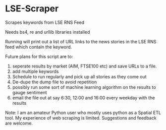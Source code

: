 # LSE-Scraper
Scrapes keywords from LSE RNS Feed

Needs bs4, re and urllib libraries installed

Running will print out a list of URL links to the news stories in the LSE RNS feed which contain the keyword.

Future plans for this script are to: 
  1) seperate results by market (AIM, FTSE100 etc) and save URLs to a file.
  2) add multiple keywords
  3) Schedule to run regularly and pick up all stories as they come out
  4) De-dupe the dump file to avoid repetition
  5) possibly run some sort of machine learning algorithm on the results to gauge sentiment
  6) email the file out at say 6:30, 12:00 and 16:00 every weekday with the results
  
  
Note: I am an amateur Python user who mostly uses python as a Spatial ETL tool. My experience of web scraping is limited. Suggestions and feedback are welcome.
